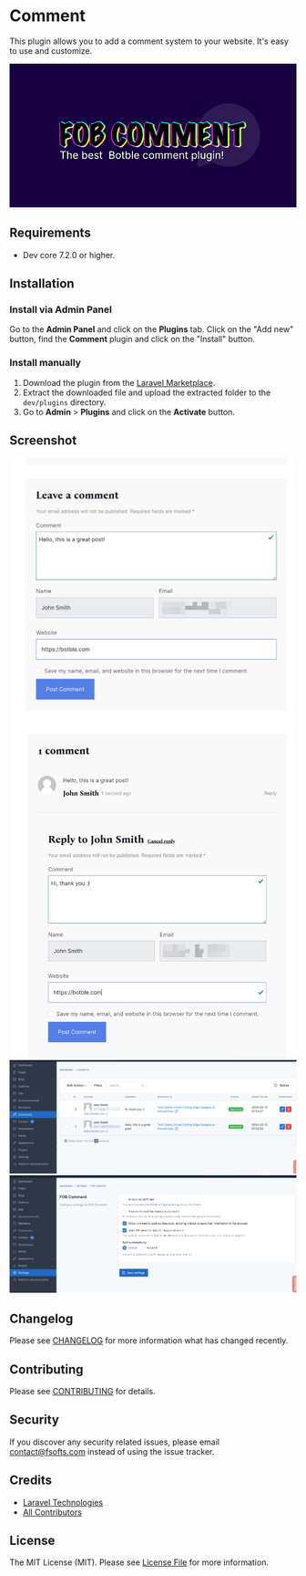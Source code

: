 # Comment

This plugin allows you to add a comment system to your website. It's easy to use and customize.

![Comment](./screenshot.png)

## Requirements

-   Dev core 7.2.0 or higher.

## Installation

### Install via Admin Panel

Go to the **Admin Panel** and click on the **Plugins** tab. Click on the "Add new" button, find the **Comment** plugin and click on the "Install" button.

### Install manually

1. Download the plugin from the [Laravel Marketplace](https://marketplace.fsofts.com/products/dev/comment).
2. Extract the downloaded file and upload the extracted folder to the `dev/plugins` directory.
3. Go to **Admin** > **Plugins** and click on the **Activate** button.

## Screenshot

![Screenshot 1](./art/screenshot-1.png)
![Screenshot 2](./art/screenshot-2.png)
![Screenshot 3](./art/screenshot-3.png)
![Screenshot 4](./art/screenshot-4.png)

## Changelog

Please see [CHANGELOG](CHANGELOG.md) for more information what has changed recently.

## Contributing

Please see [CONTRIBUTING](CONTRIBUTING.md) for details.

## Security

If you discover any security related issues, please email contact@fsofts.com instead of using the issue tracker.

## Credits

-   [Laravel Technologies](https://github.com/vswb)
-   [All Contributors](../../contributors)

## License

The MIT License (MIT). Please see [License File](LICENSE) for more information.
